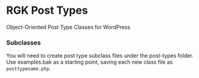 RGK Post Types
==============

Object-Oriented Post Type Classes for WordPress

### Subclasses
You will need to create post type subclass files under the post-types folder. Use examples.bak as a starting point, saving each new class file as <code>posttypename.php</code>.
